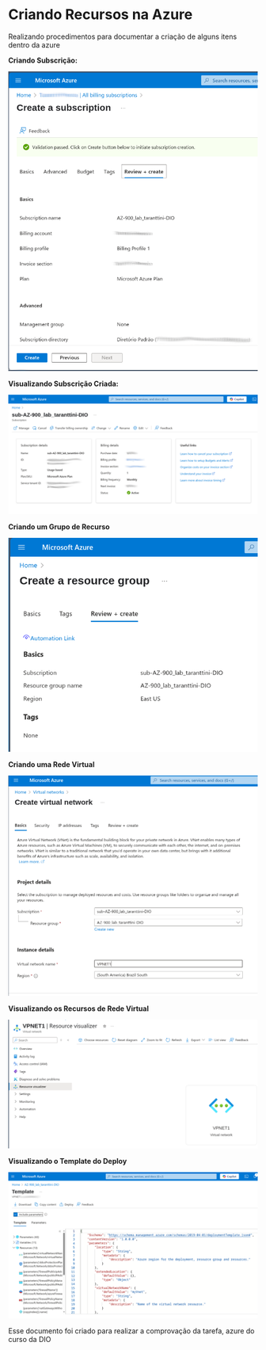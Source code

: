 # Criando Recursos na Azure

Realizando procedimentos para documentar a criação de alguns itens dentro da azure


**Criando Subscrição:**

![](images/01-criando-subscricao.png)

**Visualizando Subscrição Criada:**

![](images/02-sub-criada.png)

**Criando um Grupo de Recurso**

![](images/03-criando-resource-group.png)

**Criando uma Rede Virtual**

![](images/04-criando-vpnet.png)

**Visualizando os Recursos de Rede Virtual**

![](images/05-vizualizando-vpnet.png)

**Visualizando o Template do Deploy**

![](images/06-verificando-deploy-template.png)

Esse documento foi criado para realizar a comprovação da tarefa, azure do curso da DIO

